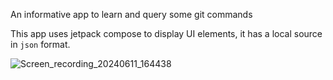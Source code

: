 An informative app to learn and query some git commands

This app uses jetpack compose to display UI elements, it has a local source in `json` format.

![Screen_recording_20240611_164438](https://github.com/IsTheMartin/git-commands-compose/assets/38388605/3768a2e6-1f9c-47d0-a57b-1c35da6ccfc6)
